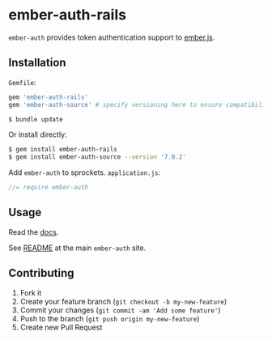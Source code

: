 # ember-auth-rails

`ember-auth` provides token authentication support to
[ember.js](http://emberjs.com/).

## Installation

`Gemfile`:

```ruby
gem 'ember-auth-rails'
gem 'ember-auth-source' # specify versioning here to ensure compatibility
```

```sh
$ bundle update
```

Or install directly:

```sh
$ gem install ember-auth-rails
$ gem install ember-auth-source --version '7.0.2'
```

Add `ember-auth` to sprockets. `application.js`:

```javascript
//= require ember-auth
```

## Usage

Read the [docs](http://ember-auth.herokuapp.com).

See [README](https://github.com/heartsentwined/ember-auth) at the main
`ember-auth` site.

## Contributing

1. Fork it
2. Create your feature branch (`git checkout -b my-new-feature`)
3. Commit your changes (`git commit -am 'Add some feature'`)
4. Push to the branch (`git push origin my-new-feature`)
5. Create new Pull Request
